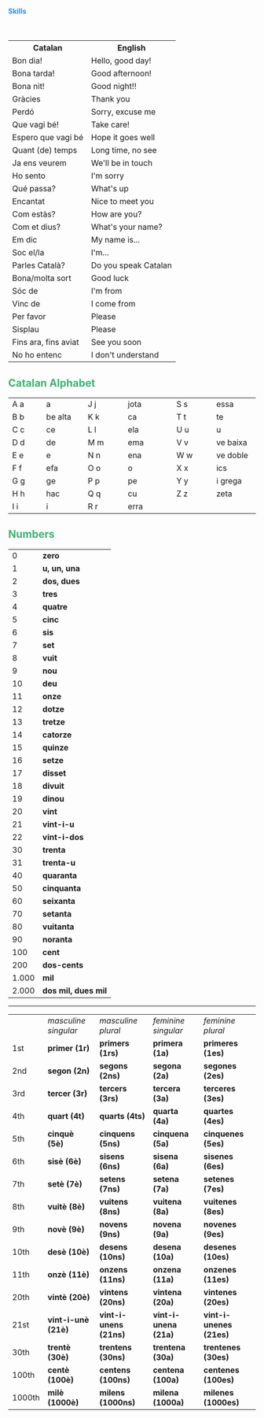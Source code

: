 <h4 style="color:DodgerBlue;">Skills</h4>
<table id="t01">
  <tr>
    <th>Catalan</th>
    <th>English</th> 
  </tr>
  <tr>
    <td>Bon dia!</td>
    <td>Hello, good day!</td> 
  </tr>
  <tr>
    <td>Bona tarda!</td>
    <td>Good afternoon!</td>
  </tr>
  <tr>
    <td>Bona nit!</td>
    <td>Good night!!</td> 
  </tr>
  <tr>
    <td>Gràcies</td>
    <td>Thank you</td>
  </tr>
  <tr>
    <td>Perdó</td>
    <td>Sorry, excuse me</td>
  </tr>
  <tr>
    <td>Que vagi bé!</td>
    <td>Take care!</td>
  </tr>
  <tr>
    <td>Espero que vagi bé</td>
    <td>Hope it goes well</td>
  </tr>
  <tr>
    <td>Quant (de) temps</td>
    <td>Long time, no see</td>
  </tr>
  <tr>
    <td>Ja ens veurem</td>
    <td>We'll be in touch</td>
  </tr>
  <tr>
    <td>Ho sento</td>
    <td>I'm sorry</td>
  </tr>
  <tr>
    <td>Qué passa?</td>
    <td>What's up</td>
  </tr>
  <tr>
    <td>Encantat</td>
    <td>Nice to meet you</td>
  </tr>
  <tr>
    <td>Com estàs?</td>
    <td>How are you?</td>
  </tr>
  <tr>
    <td>Com et dius?</td>
    <td>What's your name?</td>
  </tr>
  <tr>
    <td>Em dic</td>
    <td>My name is...</td>
  </tr>
  <tr>
    <td>Soc el/la</td>
    <td>I'm...</td>
  </tr>
  <tr>
    <td>Parles Català?</td>
    <td>Do you speak Catalan</td>
  </tr>
  <tr>
    <td>Bona/molta sort</td>
    <td>Good luck</td>
  </tr>
  <tr>
    <td>Sóc de</td>
    <td>I'm from</td>
  </tr>
  <tr>
    <td>Vinc de</td>
    <td>I come from</td>
  </tr>
  <tr>
    <td>Per favor</td>
    <td>Please</td>
  </tr>
  <tr>
    <td>Sisplau</td>
    <td>Please</td>
  </tr>
  <tr>
    <td>Fins ara, fins aviat</td>
    <td>See you soon</td>
  </tr>
  <tr>
    <td>No ho entenc</td>
    <td>I don't understand</td>
  </tr>
</table>

<h2 style="color:MediumSeaGreen;">Catalan Alphabet</h2>

<table class="table table-striped table-bordered table-hover table-responsive" width="547" align="center" cellpadding="2" cellspacing="2">
  <col width="64" span="2" />
  <tr>
    <td width="69">A a</td>
    <td width="84">a</td>
    <td width="85">J j</td>
    <td width="102">jota</td>
    <td width="84">S s</td>
    <td width="83">essa</td>
  </tr>
  <tr>
    <td>B b</td>
    <td>be alta</td>
    <td>K k</td>
    <td>ca</td>
    <td>T t</td>
    <td>te</td>
  </tr>
  <tr>
    <td>C c</td>
    <td>ce</td>
    <td>L l</td>
    <td>ela</td>
    <td>U u</td>
    <td>u</td>
  </tr>
  <tr>
    <td>D d</td>
    <td>de</td>
    <td>M m</td>
    <td>ema</td>
    <td>V v</td>
    <td>ve baixa</td>
  </tr>
  <tr>
    <td>E e</td>
    <td>e</td>
    <td>N n</td>
    <td>ena</td>
    <td>W w</td>
    <td>ve doble</td>
  </tr>
  <tr>
    <td>F f</td>
    <td>efa</td>
    <td>O o</td>
    <td>o</td>
    <td>X x</td>
    <td>ics</td>
  </tr>
  <tr>
    <td>G g</td>
    <td>ge</td>
    <td>P p</td>
    <td>pe</td>
    <td>Y y</td>
    <td>i grega</td>
  </tr>
  <tr>
    <td>H h</td>
    <td>hac</td>
    <td>Q q</td>
    <td>cu</td>
    <td>Z z</td>
    <td>zeta</td>
  </tr>
  <tr>
    <td>I i</td>
    <td>i</td>
    <td>R r</td>
    <td>erra</td>
    <td>&nbsp;</td>
    <td>&nbsp;</td>
  </tr>
</table>

<h2 style="color:MediumSeaGreen;">Numbers</h2>

<table class="table table-striped table-bordered table-hover table-responsive" align="center" cellpadding="2" cellspacing="2">
  <tr height="20">
    <td height="20">0</td>
    <td><strong>zero</strong></td>
    </tr>
  <tr height="20">
    <td height="20">1</td>
    <td><strong>u, un, una</strong></td>
    </tr>
  <tr height="20">
    <td height="20">2</td>
    <td><strong>dos, dues</strong></td>
    </tr>
  <tr height="20">
    <td height="20">3</td>
    <td><strong>tres</strong></td>
    </tr>
  <tr height="20">
    <td height="20">4</td>
    <td><strong>quatre</strong></td>
    </tr>
  <tr height="20">
    <td height="20">5</td>
    <td><strong>cinc</strong></td>
    </tr>
  <tr height="20">
    <td height="20">6</td>
    <td><strong>sis</strong></td>
    </tr>
  <tr height="20">
    <td height="20">7</td>
    <td><strong>set</strong></td>
    </tr>
  <tr height="20">
    <td height="20">8</td>
    <td><strong>vuit</strong></td>
    </tr>
  <tr height="20">
    <td height="20">9</td>
    <td><strong>nou</strong></td>
    </tr>
  <tr height="20">
    <td height="20">10</td>
    <td><strong>deu</strong></td>
    </tr>
  <tr height="20">
    <td height="20">11</td>
    <td><strong>onze</strong></td>
    </tr>
  <tr height="20">
    <td height="20">12</td>
    <td><strong>dotze</strong></td>
    </tr>
  <tr height="20">
    <td height="20">13</td>
    <td><strong>tretze</strong></td>
    </tr>
  <tr height="20">
    <td height="20">14</td>
    <td><strong>catorze</strong></td>
    </tr>
  <tr height="20">
    <td height="20">15</td>
    <td><strong>quinze</strong></td>
    </tr>
  <tr height="20">
    <td height="20">16</td>
    <td><strong>setze</strong></td>
    </tr>
  <tr height="20">
    <td height="20">17</td>
    <td><strong>disset</strong></td>
    </tr>
  <tr height="20">
    <td height="20">18</td>
    <td><strong>divuit</strong></td>
    </tr>
  <tr height="20">
    <td height="20">19</td>
    <td><strong>dinou</strong></td>
    </tr>
  <tr height="20">
    <td height="20">20</td>
    <td><strong>vint</strong></td>
    </tr>
  <tr height="20">
    <td height="20">21</td>
    <td><strong>vint-i-u</strong></td>
    </tr>
  <tr height="20">
    <td height="20">22</td>
    <td><strong>vint-i-dos</strong></td>
    </tr>
  <tr height="20">
    <td height="20">30</td>
    <td><strong>trenta</strong></td>
    </tr>
  <tr height="20">
    <td height="20">31</td>
    <td><strong>trenta-u</strong></td>
    </tr>
  <tr height="20">
    <td height="20">40</td>
    <td><strong>quaranta</strong></td>
    </tr>
  <tr height="20">
    <td height="20">50</td>
    <td><strong>cinquanta</strong></td>
    </tr>
  <tr height="20">
    <td height="20">60</td>
    <td><strong>seixanta</strong></td>
    </tr>
  <tr height="20">
    <td height="20">70</td>
    <td><strong>setanta</strong></td>
    </tr>
  <tr height="20">
    <td height="20">80</td>
    <td><strong>vuitanta</strong></td>
    </tr>
  <tr height="20">
    <td height="20">90</td>
    <td><strong>noranta</strong></td>
    </tr>
  <tr height="26">
    <td height="26">100</td>
    <td><strong>cent</strong></td>
    </tr>
  <tr height="20">
    <td height="20">200</td>
    <td><strong>dos-cents</strong></td>
    </tr>
  <tr height="20">
    <td height="20">1.000</td>
    <td><strong>mil</strong></td>
    </tr>
  <tr height="20">
    <td height="20">2.000</td>
    <td><strong>dos mil, dues mil </strong></td>
    </tr>
</table>
<hr>

<table class="table table-striped table-bordered table-hover table-responsive" align="center" cellpadding="2" cellspacing="2">
  <tr>
    <td>&nbsp;</td>
    <td><em>masculine singular </em></td>
    <td><em>masculine plural </em></td>
    <td><em>feminine singular </em></td>
    <td><em>feminine plural </em></td>
  </tr>
  <tr>
    <td>1st</td>
    <td><strong>primer (1r) </strong></td>
    <td><strong>primers (1rs) </strong></td>
    <td><strong>primera (1a) </strong></td>
    <td><strong>primeres (1es) </strong></td>
  </tr>
  <tr>
    <td>2nd</td>
    <td><strong>segon (2n) </strong></td>
    <td><strong>segons (2ns) </strong></td>
    <td><strong>segona (2a) </strong></td>
    <td><strong>segones (2es) </strong></td>
  </tr>
  <tr>
    <td>3rd</td>
    <td><strong>tercer (3r) </strong></td>
    <td><strong>tercers (3rs) </strong></td>
    <td><strong>tercera (3a) </strong></td>
    <td><strong>terceres (3es) </strong></td>
  </tr>
  <tr>
    <td>4th</td>
    <td><strong>quart (4t) </strong></td>
    <td><strong>quarts (4ts) </strong></td>
    <td><strong>quarta (4a) </strong></td>
    <td><strong>quartes (4es) </strong></td>
  </tr>
  <tr>
    <td>5th</td>
    <td><strong>cinquè (5è) </strong></td>
    <td><strong>cinquens (5ns) </strong></td>
    <td><strong>cinquena (5a) </strong></td>
    <td><strong>cinquenes (5es) </strong></td>
  </tr>
  <tr>
    <td>6th</td>
    <td><strong>sisè (6è) </strong></td>
    <td><strong>sisens (6ns) </strong></td>
    <td><strong>sisena (6a) </strong></td>
    <td><strong>sisenes (6es) </strong></td>
  </tr>
  <tr>
    <td>7th</td>
    <td><strong>setè (7è) </strong></td>
    <td><strong>setens (7ns) </strong></td>
    <td><strong>setena (7a) </strong></td>
    <td><strong>setenes (7es) </strong></td>
  </tr>
  <tr>
    <td>8th</td>
    <td><strong>vuitè (8è) </strong></td>
    <td><strong>vuitens (8ns) </strong></td>
    <td><strong>vuitena (8a) </strong></td>
    <td><strong>vuitenes (8es) </strong></td>
  </tr>
  <tr>
    <td>9th</td>
    <td><strong>novè (9è) </strong></td>
    <td><strong>novens (9ns) </strong></td>
    <td><strong>novena (9a) </strong></td>
    <td><strong>novenes (9es) </strong></td>
  </tr>
  <tr>
    <td>10th</td>
    <td><strong>desè (10è) </strong></td>
    <td><strong>desens (10ns) </strong></td>
    <td><strong>desena (10a) </strong></td>
    <td><strong>desenes (10es) </strong></td>
  </tr>
  <tr>
    <td>11th</td>
    <td><strong>onzè (11è) </strong></td>
    <td><strong>onzens (11ns) </strong></td>
    <td><strong>onzena (11a) </strong></td>
    <td><strong>onzenes (11es) </strong></td>
  </tr>
  <tr>
    <td>20th</td>
    <td><strong>vintè (20è) </strong></td>
    <td><strong>vintens (20ns) </strong></td>
    <td><strong>vintena (20a) </strong></td>
    <td><strong>vintenes (20es) </strong></td>
  </tr>
  <tr>
    <td>21st</td>
    <td><strong>vint-i-unè (21è) </strong></td>
    <td><strong>vint-i-unens (21ns) </strong></td>
    <td><strong>vint-i-unena (21a) </strong></td>
    <td><strong>vint-i-unenes (21es) </strong></td>
  </tr>
  <tr>
    <td>30th</td>
    <td><strong>trentè (30è) </strong></td>
    <td><strong>trentens (30ns) </strong></td>
    <td><strong>trentena (30a) </strong></td>
    <td><strong>trentenes (30es) </strong></td>
  </tr>
  <tr>
    <td>100th</td>
    <td><strong>centè (100è) </strong></td>
    <td><strong>centens (100ns) </strong></td>
    <td><strong>centena (100a) </strong></td>
    <td><strong>centenes (100es) </strong></td>
  </tr>
  <tr>
    <td>1000th</td>
    <td><strong>milè (1000è) </strong></td>
    <td><strong>milens (1000ns) </strong></td>
    <td><strong>milena (1000a) </strong></td>
    <td><strong>milenes (1000es) </strong></td>
  </tr>
</table>

